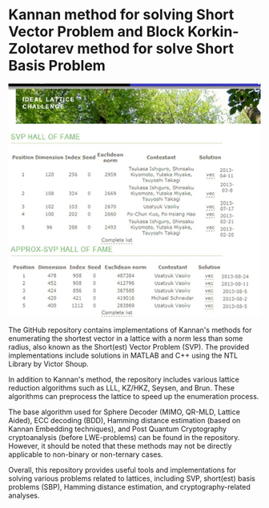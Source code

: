 # Kannan method for solving Short Vector Problem and Block Korkin-Zolotarev method for solve Short Basis Problem


![alt text](https://github.com/Lcrypto/Kannan_SVP/blob/master/Ideal%20Lattice%20%20Challenge%20(TU%20Darmstadt-U%20Wollongong)%202013%20result.jpg)


The GitHub repository contains implementations of Kannan's methods for enumerating the shortest vector in a lattice with a norm less than some radius, also known as the Short(est) Vector Problem (SVP). The provided implementations include solutions in MATLAB and C++ using the NTL Library by Victor Shoup.

In addition to Kannan's method, the repository includes various lattice reduction algorithms such as LLL, KZ/HKZ, Seysen, and Brun. These algorithms can preprocess the lattice to speed up the enumeration process.

The base algorithm used for Sphere Decoder (MIMO, QR-MLD, Lattice Aided), ECC decoding (BDD), Hamming distance estimation (based on Kannan Embedding techniques), and Post Quantum Cryptography cryptoanalysis (before LWE-problems) can be found in the repository. However, it should be noted that these methods may not be directly applicable to non-binary or non-ternary cases.

Overall, this repository provides useful tools and implementations for solving various problems related to lattices, including SVP, short(est) basis problems (SBP), Hamming distance estimation, and cryptography-related analyses.
